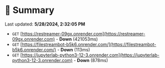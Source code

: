 # 📖 Summary
Last updated: **5/28/2024, 2:32:05 PM**

- `GET` [https://restreamer-09gx.onrender.com](https://restreamer-09gx.onrender.com) - **Down** (421053ms)
- `GET` [https://filestreambot-b5k6.onrender.com/](https://filestreambot-b5k6.onrender.com/) - **Down** (113ms)
- `GET` [https://jupyterlab-python3-12-3.onrender.com](https://jupyterlab-python3-12-3.onrender.com) - **Down** (878ms)
